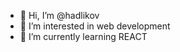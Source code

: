 - 👋 Hi, I’m @hadlikov
- 👀 I’m interested in web development
- 🌱 I’m currently learning REACT

<!---
hadlikov/hadlikov is a ✨ special ✨ repository because its `README.md` (this file) appears on your GitHub profile.
You can click the Preview link to take a look at your changes.
--->
